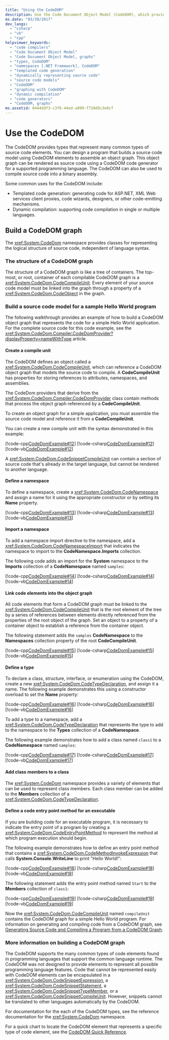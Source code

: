 ```yaml
---
title: "Using the CodeDOM"
description: Use the Code Document Object Model (CodeDOM), which provides types representing many common types of source code elements, to assemble an object graph.
ms.date: "03/30/2017"
dev_langs:
  - "csharp"
  - "vb"
  - "cpp"
helpviewer_keywords:
  - "code compilers"
  - "Code Document Object Model"
  - "Code Document Object Model, graphs"
  - "types, CodeDOM"
  - "namespaces [.NET Framework], CodeDOM"
  - "templated code generation"
  - "dynamically representing source code"
  - "source code models"
  - "CodeDOM"
  - "graphing with CodeDOM"
  - "dynamic compilation"
  - "code generators"
  - "CodeDOM, graphs"
ms.assetid: 0444ddf3-c3f6-44ed-a999-f710d9c3e0cf
---
```

# Use the CodeDOM

The CodeDOM provides types that represent many common types of source code elements. You can design a program that builds a source code model using CodeDOM elements to assemble an object graph. This object graph can be rendered as source code using a CodeDOM code generator for a supported programming language. The CodeDOM can also be used to compile source code into a binary assembly.

Some common uses for the CodeDOM include:

- Templated code generation: generating code for ASP.NET, XML Web services client proxies, code wizards, designers, or other code-emitting mechanisms.
- Dynamic compilation: supporting code compilation in single or multiple languages.

## Build a CodeDOM graph

The <xref:System.CodeDom> namespace provides classes for representing the logical structure of source code, independent of language syntax.

### The structure of a CodeDOM graph

The structure of a CodeDOM graph is like a tree of containers. The top-most, or root, container of each compilable CodeDOM graph is a <xref:System.CodeDom.CodeCompileUnit>. Every element of your source code model must be linked into the graph through a property of a <xref:System.CodeDom.CodeObject> in the graph.

### Build a source code model for a sample Hello World program

The following walkthrough provides an example of how to build a CodeDOM object graph that represents the code for a simple Hello World application. For the complete source code for this code example, see the <xref:System.CodeDom.Compiler.CodeDomProvider?displayProperty=nameWithType> article.

#### Create a compile unit

The CodeDOM defines an object called a <xref:System.CodeDom.CodeCompileUnit>, which can reference a CodeDOM object graph that models the source code to compile. A **CodeCompileUnit** has properties for storing references to attributes, namespaces, and assemblies.

The CodeDom providers that derive from the <xref:System.CodeDom.Compiler.CodeDomProvider> class contain methods that process the object graph referenced by a **CodeCompileUnit**.

To create an object graph for a simple application, you must assemble the source code model and reference it from a **CodeCompileUnit**.

You can create a new compile unit with the syntax demonstrated in this example:

[!code-cpp[CodeDomExample#12](../../../samples/snippets/cpp/VS_Snippets_CLR/CodeDomExample/CPP/source2.cpp#12)]
[!code-csharp[CodeDomExample#12](../../../samples/snippets/csharp/VS_Snippets_CLR/CodeDomExample/CS/source2.cs#12)]
[!code-vb[CodeDomExample#12](../../../samples/snippets/visualbasic/VS_Snippets_CLR/CodeDomExample/VB/source2.vb#12)]

A <xref:System.CodeDom.CodeSnippetCompileUnit> can contain a section of source code that's already in the target language, but cannot be rendered to another language.

#### Define a namespace

To define a namespace, create a <xref:System.CodeDom.CodeNamespace> and assign a name for it using the appropriate constructor or by setting its **Name** property.

[!code-cpp[CodeDomExample#13](../../../samples/snippets/cpp/VS_Snippets_CLR/CodeDomExample/CPP/source2.cpp#13)]
[!code-csharp[CodeDomExample#13](../../../samples/snippets/csharp/VS_Snippets_CLR/CodeDomExample/CS/source2.cs#13)]
[!code-vb[CodeDomExample#13](../../../samples/snippets/visualbasic/VS_Snippets_CLR/CodeDomExample/VB/source2.vb#13)]

#### Import a namespace

To add a namespace import directive to the namespace, add a <xref:System.CodeDom.CodeNamespaceImport> that indicates the namespace to import to the **CodeNamespace.Imports** collection.

The following code adds an import for the **System** namespace to the **Imports** collection of a **CodeNamespace** named `samples`:

[!code-cpp[CodeDomExample#14](../../../samples/snippets/cpp/VS_Snippets_CLR/CodeDomExample/CPP/source2.cpp#14)]
[!code-csharp[CodeDomExample#14](../../../samples/snippets/csharp/VS_Snippets_CLR/CodeDomExample/CS/source2.cs#14)]
[!code-vb[CodeDomExample#14](../../../samples/snippets/visualbasic/VS_Snippets_CLR/CodeDomExample/VB/source2.vb#14)]

#### Link code elements into the object graph

All code elements that form a CodeDOM graph must be linked to the <xref:System.CodeDom.CodeCompileUnit> that is the root element of the tree by a series of references between elements directly referenced from the properties of the root object of the graph. Set an object to a property of a container object to establish a reference from the container object.

The following statement adds the `samples` **CodeNamespace** to the **Namespaces** collection property of the root **CodeCompileUnit**.

[!code-cpp[CodeDomExample#15](../../../samples/snippets/cpp/VS_Snippets_CLR/CodeDomExample/CPP/source2.cpp#15)]
[!code-csharp[CodeDomExample#15](../../../samples/snippets/csharp/VS_Snippets_CLR/CodeDomExample/CS/source2.cs#15)]
[!code-vb[CodeDomExample#15](../../../samples/snippets/visualbasic/VS_Snippets_CLR/CodeDomExample/VB/source2.vb#15)]

#### Define a type

To declare a class, structure, interface, or enumeration using the CodeDOM, create a new <xref:System.CodeDom.CodeTypeDeclaration>, and assign it a name. The following example demonstrates this using a constructor overload to set the **Name** property:

[!code-cpp[CodeDomExample#16](../../../samples/snippets/cpp/VS_Snippets_CLR/CodeDomExample/CPP/source2.cpp#16)]
[!code-csharp[CodeDomExample#16](../../../samples/snippets/csharp/VS_Snippets_CLR/CodeDomExample/CS/source2.cs#16)]
[!code-vb[CodeDomExample#16](../../../samples/snippets/visualbasic/VS_Snippets_CLR/CodeDomExample/VB/source2.vb#16)]

To add a type to a namespace, add a <xref:System.CodeDom.CodeTypeDeclaration> that represents the type to add to the namespace to the **Types** collection of a **CodeNamespace**.

The following example demonstrates how to add a class named `class1` to a **CodeNamespace** named `samples`:

[!code-cpp[CodeDomExample#17](../../../samples/snippets/cpp/VS_Snippets_CLR/CodeDomExample/CPP/source2.cpp#17)]
[!code-csharp[CodeDomExample#17](../../../samples/snippets/csharp/VS_Snippets_CLR/CodeDomExample/CS/source2.cs#17)]
[!code-vb[CodeDomExample#17](../../../samples/snippets/visualbasic/VS_Snippets_CLR/CodeDomExample/VB/source2.vb#17)]

#### Add class members to a class

The <xref:System.CodeDom> namespace provides a variety of elements that can be used to represent class members. Each class member can be added to the **Members** collection of a <xref:System.CodeDom.CodeTypeDeclaration>.

#### Define a code entry point method for an executable

If you are building code for an executable program, it is necessary to indicate the entry point of a program by creating a <xref:System.CodeDom.CodeEntryPointMethod> to represent the method at which program execution should begin.

The following example demonstrates how to define an entry point method that contains a <xref:System.CodeDom.CodeMethodInvokeExpression> that calls **System.Console.WriteLine** to print "Hello World!":

[!code-cpp[CodeDomExample#18](../../../samples/snippets/cpp/VS_Snippets_CLR/CodeDomExample/CPP/source2.cpp#18)]
[!code-csharp[CodeDomExample#18](../../../samples/snippets/csharp/VS_Snippets_CLR/CodeDomExample/CS/source2.cs#18)]
[!code-vb[CodeDomExample#18](../../../samples/snippets/visualbasic/VS_Snippets_CLR/CodeDomExample/VB/source2.vb#18)]

The following statement adds the entry point method named `Start` to the **Members** collection of `class1`:

[!code-cpp[CodeDomExample#19](../../../samples/snippets/cpp/VS_Snippets_CLR/CodeDomExample/CPP/source2.cpp#19)]
[!code-csharp[CodeDomExample#19](../../../samples/snippets/csharp/VS_Snippets_CLR/CodeDomExample/CS/source2.cs#19)]
[!code-vb[CodeDomExample#19](../../../samples/snippets/visualbasic/VS_Snippets_CLR/CodeDomExample/VB/source2.vb#19)]

Now the <xref:System.CodeDom.CodeCompileUnit> named `compileUnit` contains the CodeDOM graph for a simple Hello World program. For information on generating and compiling code from a CodeDOM graph, see [Generating Source Code and Compiling a Program from a CodeDOM Graph](generating-and-compiling-source-code-from-a-codedom-graph.md).

### More information on building a CodeDOM graph

The CodeDOM supports the many common types of code elements found in programming languages that support the common language runtime. The CodeDOM was not designed to provide elements to represent all possible programming language features. Code that cannot be represented easily with CodeDOM elements can be encapsulated in a <xref:System.CodeDom.CodeSnippetExpression>, a <xref:System.CodeDom.CodeSnippetStatement>, a <xref:System.CodeDom.CodeSnippetTypeMember>, or a <xref:System.CodeDom.CodeSnippetCompileUnit>. However, snippets cannot be translated to other languages automatically by the CodeDOM.

For documentation for the each of the CodeDOM types, see the reference documentation for the <xref:System.CodeDom> namespace.

For a quick chart to locate the CodeDOM element that represents a specific type of code element, see the [CodeDOM Quick Reference](/previous-versions/dotnet/netframework-4.0/f1dfsbhc(v=vs.100)).
